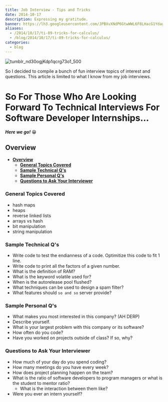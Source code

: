 ```yaml
---
title: Job Interview - Tips and Tricks
date: 2014-10-17
description: Expressing my gratitude.
banner: https://lh3.googleusercontent.com/JPBXvXNdP6GtwWWL6F8LHacG1YdagKAgjGkY76NrctdKMlwn1A8siRtknGSeETISVwph2hIOXppeV4N0PlUd-W-RLsSOvx5SZ1zZ0ZGwbicIWmP0Nx7KeOV-uRdydZZyJcjVvodqkJQe2b7DgRQVOGoo0JBcBUbYfLQmZprlVYtae_ybRxxDjeXWdg6WV3Z2gArJXK7ZBUk05Z_r1wvlJDvYNcKIGxMJfBCyhxmQASXJcQEpZQK0zeDKt2niW-OtnRv1JWcIxoamQumLgW3l4a1buSuZ8iAvsBvVuFHREh8SjlIGEv6yDeKEo-DZkH0_Gxjt_aqNl8Tp7lw8LZ-fz0jSsCq22fI4XlpzUSsb9cIJH0fslBQfqlw-Df0HOvVQTA5vP3j-gsjJ4HAaNESW9SC9NS8BZGjPB_6aw98wus73-m28j9uGf7B8mSaAcyFmzUiy4ri0LSEzUxfgcMXFjQVaNJ3V5ykVLL5BDEHAZJTweyaRCBx2ek4tO_kez3qScVegB1Ni0Vp1iLdH2FyhrMJ8PWBgNDAi0lrkcQXsECneJbz4XHVsrJ9Wa4C6f2L7R0K6aL1FJiLI3KXYLvvm_hmr1uZH4nQ0oWUhZZHgcK7eJandvtVgkNzoHWmcd9C4=s800
aliases:
  - /2014/10/17/ti-89-tricks-for-calculus/
  - /blog/2014/10/17/ti-89-tricks-for-calculus/
categories:
  - blog
---
```


![tumblr_nd30ogjKdp1qcrg73o1_500](https://lh3.googleusercontent.com/Ku_akvwNx9hVSPI5s9KEdOmsszMZHyDKBCzGswiDt_aVvv4VxXc1f3kGw9WQx1dtoDCsgrMddfEgD18BM6k69pSw6hHWuW6Y9n5triueMm1uJpH3UM52lZqakaS71hZwDNFujrnlkAAVX4dSm_-ony54DOCsTAaDrGKfsw9CpB-WRkNzeNlq-Uss9gUK5rKdWDZJztd1MGMwHkT65v-wzftc8khKypUZNnjckqUGY3hXl-Fa2_peLOw8zebM_7uRlKGR6VlHDEG49DzihBuTFMQInYzvq8BhJzFI5HWIYh9RJ24iRrfTnvuOBu2bv2rWGLQvbuYk2f-G5yn0F1a_Hs-VCqO7tvkIjBiE7LEQN4hJEmRStmC2LyyZ8B4WN_-UfF30wgJbIZW7ITte7RG47nezfK-8sO3zjjb98ZWpynTYwReLO9d91ClcopPOWa5d-f0UP2Yg8bTf2SvKufhC_MX6TuJXlRiok3OMVnGf9OaQxYiRYFS_Y_NbhuXV9cmBQ7RMF-uEkxDYhJ6N6NhIsXAsX8ds5Qfg29795jn8FX5LFiGicTKtmlbNXOMC55dsHnCTyS0ds0ROh0-wQHQOW9KIY3p0UEhPSBYP7hBiN45vUrGmpEad-OXmrL6yuAp7=w480-h359-no)

So I decided to compile a bunch of fun interview topics of interest and questions. This article is limited to what I know from my job interviews.

# So For Those Who Are Looking Forward To Technical Interviews For Software Developer Internships...

**_Here we go!_** :grin:

## **Overview**

- [**Overview**](#overview)
  - [**General Topics Covered**](#general-topics-covered)
  - [**Sample Technical Q's**](#sample-technical-qs)
  - [**Sample Personal Q's**](#sample-personal-qs)
  - [**Questions to Ask Your Interviewer**](#questions-to-ask-your-interviewer)

### **General Topics Covered**

- hash maps
- heaps
- reverse linked lists
- arrays vs hash
- bit manipulation
- string manipulation

### **Sample Technical Q's**

- Write code to test the endianness of a code. Optimitize this code to fit 1 line.
- Write code to print all the factors of a given number.
- What is the definition of RAM?
- What is the keyword volatile used for?
- When is the autorelease pool flushed?
- What techniques can be used to design a spam filter?
- What features should `so and so` server provide?

### **Sample Personal Q's**

- What makes you most interested in this company? (AH DERP)
- Describe yourself.
- What is your largest problem with this company or its software?
- How often do you code?
- Have you worked on projects outside of class? If so, why?

### **Questions to Ask Your Interviewer**

- How much of your day do you spend coding?
- How many meetings do you have every week?
- How does project planning happen on the team?
- What is the ratio of software developers to program managers or what is the student to mentor ratio?
  - What is the interaction between them like?
- Were you ever an intern yourself?
